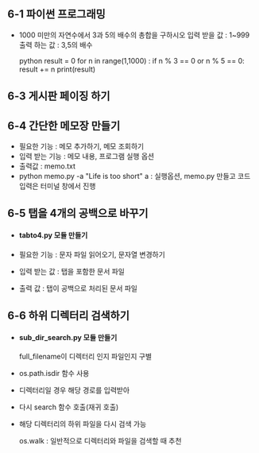 ## 6-1 파이썬 프로그래밍
  - 1000 미만의 자연수에서 3과 5의 배수의 총합을 구하시오
    입력 받을 값 : 1~999
    출력 하는 값 : 3,5의 배수
    
    python
      result = 0
      for n in range(1,1000) :
      if n % 3 == 0 or n % 5 == 0:
          result += n 
      print(result) 

## 6-3 게시판 페이징 하기

## 6-4 간단한 메모장 만들기
  - 필요한 기능 : 메모 추가하기, 메모 조회하기
  - 입력 받는 기능 : 메모 내용, 프로그램 실행 옵션
  - 출력값 : memo.txt
  - python memo.py -a "Life is too short"
    a : 실행옵션, memo.py 만들고 코드 입력은 터미널 창에서 진행

## 6-5 탭을 4개의 공백으로 바꾸기
* #### tabto4.py 모듈 만들기
* 필요한 기능 : 문자 파일 읽어오기, 문자열 변경하기

* 입력 받는 값 : 탭을 포함한 문서 파일

* 출력 값 : 탭이 공백으로 처리된 문서 파일

## 6-6 하위 디렉터리 검색하기
* #### sub_dir_search.py 모듈 만들기
   full_filename이 디렉터리 인지 파일인지 구별
 - os.path.isdir 함수 사용
 - 디렉터리일 경우 해당 경로를 입력받아
 - 다시 search 함수 호출(재귀 호출)
 - 해당 디렉터리의 하위 파일을 다시 검색 가능

   os.walk : 일반적으로 디렉터리와 파일을 검색할 때 추천
